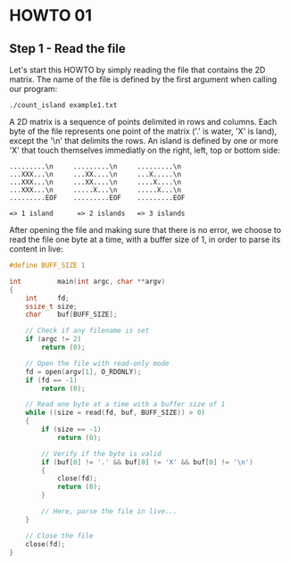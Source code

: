 # HOWTO 01
## Step 1 - Read the file

Let's start this HOWTO by simply reading the file that contains the 2D matrix. The name of the file is defined by the first argument when calling our program:

	./count_island example1.txt

A 2D matrix is a sequence of points delimited in rows and columns. Each byte of the file represents one point of the matrix ('.' is water, 'X' is land), except the '\n' that delimits the rows. An island is defined by one or more 'X' that touch themselves immediatly on the right, left, top or bottom side:

	.........\n     .........\n     .........\n
	...XXX...\n     ...XX....\n     ...X.....\n
	...XXX...\n     ...XX....\n     ....X....\n
	...XXX...\n     .....X...\n     .....X...\n
	.........EOF    .........EOF    .........EOF

	=> 1 island      => 2 islands   => 3 islands

After opening the file and making sure that there is no error, we choose to read the file one byte at a time, with a buffer size of 1, in order to parse its content in live:

```c
#define BUFF_SIZE 1

int         main(int argc, char **argv)
{
	int     fd;
	ssize_t size;
	char    buf[BUFF_SIZE];

	// Check if any filename is set
	if (argc != 2)
		return (0);

	// Open the file with read-only mode
	fd = open(argv[1], O_RDONLY);
	if (fd == -1)
		return (0);

	// Read one byte at a time with a buffer size of 1
	while ((size = read(fd, buf, BUFF_SIZE)) > 0)
	{
		if (size == -1)
			return (0);

		// Verify if the byte is valid
		if (buf[0] != '.' && buf[0] != 'X' && buf[0] != '\n')
		{
			close(fd);
			return (0);
		}

		// Here, parse the file in live...
	}

	// Close the file
	close(fd);
}
```